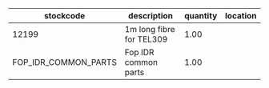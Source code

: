 |stockcode|description|quantity|location|
|---------|-----------|--------|--------|
|12199|1m long fibre for TEL309|1.00||
|FOP_IDR_COMMON_PARTS|Fop IDR common parts|1.00||
